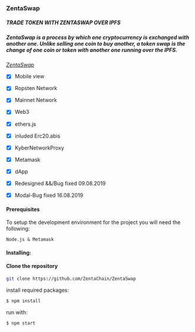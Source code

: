 ### ZentaSwap 

##### TRADE TOKEN WITH ZENTASWAP OVER IPFS

##### ZentaSwap is a process by which one cryptocurrency is exchanged with another one. Unlike selling one coin to buy another, a token swap is the change of one coin or token with another one running over the IPFS.


*[ZentaSwap](https://www.zentachain.io/zentaswap/)*


- [x] Mobile view

- [x] Ropsten Network

- [x] Mainnet Network

- [x] Web3

- [x] ethers.js

- [x] inluded Erc20.abis

- [x] KyberNetworkProxy

- [x] Metamask

- [x] dApp

- [x] Redesigned &&/Bug fixed 09.08.2019

- [x] Modal-Bug fixed 16.08.2019

#### Prerequisites

To setup the development environment for the project you will need the following:
````
Node.js & Metamask
````
#### Installing:

#### Clone the repository
```sh
git clone https://github.com/ZentaChain/ZentaSwap
````
install required packages:
````sh
$ npm install
````
run with:
````sh
$ npm start 
````
